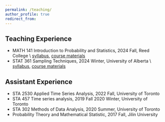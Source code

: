 ```yaml
---
permalink: /teaching/
author_profile: true
redirect_from: 
---
```


## Teaching Experience

* MATH 141 Introduction to Probability and Statistics, 2024 Fall, Reed College \\
  [syllabus](http://yc-stats.github.io/files/Math_141_Syllabus.pdf), [course materials]()
* STAT 361 Sampling Techniques, 2024 Winter, University of Alberta \\
  [syllabus](http://yc-stats.github.io/files/2024-Winterl-STAT361-Q2-Syllabus.pdf), [course materials](https://drive.google.com/drive/folders/1besuGxOZdGBu1zw2kiazAwj6vQTVjpJa?usp=sharing)

## Assistant Experience
* STA 2530 Applied Time Series Analysis, 2022 Fall, University of Toronto
* STA 457 Time series analysis, 2019 Fall 2020 Winter, University of Toronto
* STA 302 Methods of Data Analysis, 2020 Summer, University of Toronto
* Probability Theory and Mathematical Statistic, 2017 Fall, Jilin University
